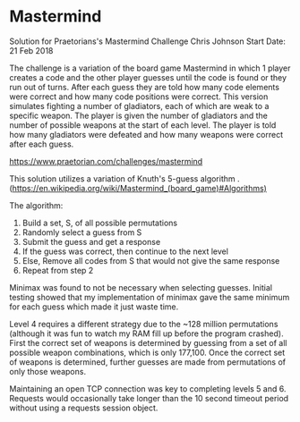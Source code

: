 # Mastermind

Solution for Praetorians's Mastermind Challenge
Chris Johnson
Start Date: 21 Feb 2018

The challenge is a variation of the board game Mastermind in which 1 player creates a code and the other player guesses
until the code is found or they run out of turns.  After each guess they are told how many code elements were correct
and how many code positions were correct.  This version simulates fighting a number of gladiators, each of which are
weak to a specific weapon.  The player is given the number of gladiators and the number of possible weapons at the start
of each level.  The player is told how many gladiators were defeated and how many weapons were correct after each guess.

https://www.praetorian.com/challenges/mastermind

This solution utilizes a variation of Knuth's 5-guess algorithm .
(https://en.wikipedia.org/wiki/Mastermind_(board_game)#Algorithms)

The algorithm:
1. Build a set, S, of all possible permutations
2. Randomly select a guess from S
3. Submit the guess and get a response
4. If the guess was correct, then continue to the next level
5. Else, Remove all codes from S that would not give the same response
6. Repeat from step 2

Minimax was found to not be necessary when selecting guesses.  Initial testing showed that my implementation of minimax
gave the same minimum for each guess which made it just waste time.

Level 4 requires a different strategy due to the ~128 million permutations (although it was fun to watch my RAM fill up
before the program crashed).  First the correct set of weapons is determined by guessing from a set of all possible
weapon combinations, which is only 177,100.  Once the correct set of weapons is determined, further guesses are made
from permutations of only those weapons.

Maintaining an open TCP connection was key to completing levels 5 and 6.  Requests would occasionally take longer than
the 10 second timeout period without using a requests session object.